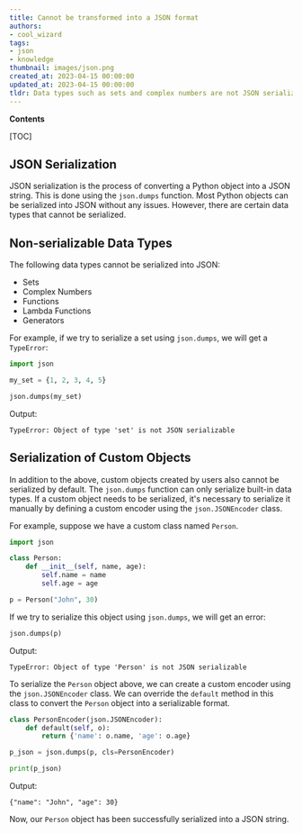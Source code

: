 ```yaml
---
title: Cannot be transformed into a JSON format
authors:
- cool_wizard
tags:
- json
- knowledge
thumbnail: images/json.png
created_at: 2023-04-15 00:00:00
updated_at: 2023-04-15 00:00:00
tldr: Data types such as sets and complex numbers are not JSON serializable by default in Python.
---
```


**Contents**

[TOC]

JSON Serialization
------------------------

JSON serialization is the process of converting a Python object into a JSON string. This is done using the `json.dumps` function. Most Python objects can be serialized into JSON without any issues. However, there are certain data types that cannot be serialized.

Non-serializable Data Types
------------------------

The following data types cannot be serialized into JSON:

- Sets
- Complex Numbers
- Functions
- Lambda Functions
- Generators

For example, if we try to serialize a set using `json.dumps`, we will get a `TypeError`:

``` python
import json

my_set = {1, 2, 3, 4, 5}

json.dumps(my_set)
```

Output:
```
TypeError: Object of type 'set' is not JSON serializable
```

Serialization of Custom Objects
-------------------------

In addition to the above, custom objects created by users also cannot be serialized by default. The `json.dumps` function can only serialize built-in data types. If a custom object needs to be serialized, it's necessary to serialize it manually by defining a custom encoder using the `json.JSONEncoder` class.

For example, suppose we have a custom class named `Person`.

``` python
import json

class Person:
    def __init__(self, name, age):
        self.name = name
        self.age = age

p = Person("John", 30)
```

If we try to serialize this object using `json.dumps`, we will get an error:

``` python
json.dumps(p)
```

Output:
```
TypeError: Object of type 'Person' is not JSON serializable
```

To serialize the `Person` object above, we can create a custom encoder using the `json.JSONEncoder` class. We can override the `default` method in this class to convert the `Person` object into a serializable format.

``` python
class PersonEncoder(json.JSONEncoder):
    def default(self, o):
        return {'name': o.name, 'age': o.age}

p_json = json.dumps(p, cls=PersonEncoder)

print(p_json)
```

Output:
```
{"name": "John", "age": 30}
```

Now, our `Person` object has been successfully serialized into a JSON string.
